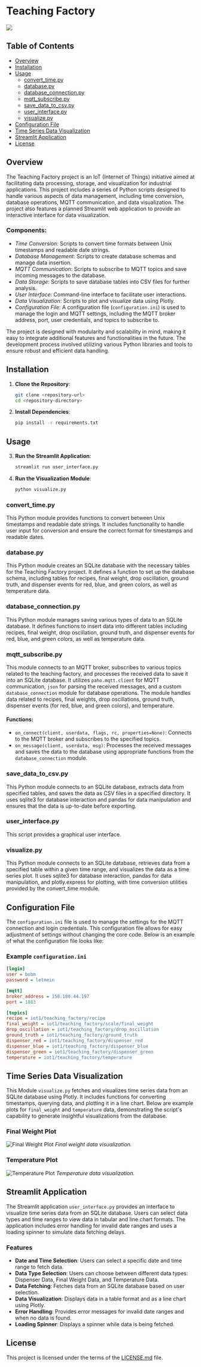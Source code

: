 # Teaching Factory
![](images/Teaching_Factory.png)

## Table of Contents
- [Overview](#overview)
- [Installation](#installation)
- [Usage](#usage)
  - [convert_time.py](#convert_timepy)
  - [database.py](#databasepy)
  - [database_connection.py](#database_connectionpy)
  - [mqtt_subscribe.py](#mqtt_subscribepy)
  - [save_data_to_csv.py](#save_data_to_csvpy)
  - [user_interface.py](#user_interfacepy)
  - [visualize.py](#visualizepy)
- [Configuration File](#configuration-file)
- [Time Series Data Visualization](#time-series-data-visualization)
- [Streamlit Application](#streamlit-application)
- [License](#license)

## Overview
The Teaching Factory project is an IoT (Internet of Things) initiative aimed at facilitating data processing, storage, and visualization for industrial applications. This project includes a series of Python scripts designed to handle various aspects of data management, including time conversion, database operations, MQTT communication, and data visualization. The project also features a planned Streamlit web application to provide an interactive interface for data visualization.

### Components:
- *Time Conversion*: Scripts to convert time formats between Unix timestamps and readable date strings.
- *Database Management*: Scripts to create database schemas and manage data insertion.
- *MQTT Communication*: Scripts to subscribe to MQTT topics and save incoming messages to the database.
- *Data Storage*: Scripts to save database tables into CSV files for further analysis.
- *User Interface*: Command-line interface to facilitate user interactions.
- *Data Visualization*: Scripts to plot and visualize data using Plotly.
- *Configuration File*: A configuration file (`configuration.ini`) is used to manage the login and MQTT settings, including the MQTT broker address, port, user credentials, and topics to subscribe to.


The project is designed with modularity and scalability in mind, making it easy to integrate additional features and functionalities in the future. The development process involved utilizing various Python libraries and tools to ensure robust and efficient data handling.

## Installation

1. **Clone the Repository**:
    ```bash
    git clone <repository-url>
    cd <repository-directory>
    ```

2. **Install Dependencies**:
    ```bash
    pip install -r requirements.txt
    ```

## Usage

3. **Run the Streamlit Application**:
    ```bash
    streamlit run user_interface.py
    ```

4. **Run the Visualization Module**:
    ```bash
    python visualize.py
    ```


### convert_time.py
This Python module provides functions to convert between Unix timestamps and readable date strings. It includes functionality to handle user input for conversion and ensure the correct format for timestamps and readable dates.

### database.py
This Python module creates an SQLite database with the necessary tables for the Teaching Factory project. It defines a function to set up the database schema, including tables for recipes, final weight, drop oscillation, ground truth, and dispenser events for red, blue, and green colors, as well as temperature data.

### database_connection.py
This Python module manages saving various types of data to an SQLite database. It defines functions to insert data into different tables including recipes, final weight, drop oscillation, ground truth, and dispenser events for red, blue, and green colors, as well as temperature data.

### mqtt_subscribe.py
This module connects to an MQTT broker, subscribes to various topics related to the teaching factory, and processes the received data to save it into an SQLite database. It utilizes `paho.mqtt.client` for MQTT communication, `json` for parsing the received messages, and a custom `database_connection` module for database operations. The module handles data related to recipes, final weights, drop oscillations, ground truth, dispenser events (for red, blue, and green colors), and temperature.

#### Functions:
- `on_connect(client, userdata, flags, rc, properties=None)`: Connects to the MQTT broker and subscribes to the specified topics.
- `on_message(client, userdata, msg)`: Processes the received messages and saves the data to the database using appropriate functions from the `database_connection` module.

### save_data_to_csv.py
This Python module connects to an SQLite database, extracts data from specified tables, and saves the data as CSV files in a specified directory. It uses sqlite3 for database interaction and pandas for data manipulation and ensures that the data is up-to-date before exporting.

### user_interface.py
This script provides a graphical user interface.

### visualize.py
This Python module connects to an SQLite database, retrieves data from a specified table within a given time range, and visualizes the data as a time series plot. It uses sqlite3 for database interaction, pandas for data manipulation, and plotly.express for plotting, with time conversion utilities provided by the convert_time module.

## Configuration File
The `configuration.ini` file is used to manage the settings for the MQTT connection and login credentials. This configuration file allows for easy adjustment of settings without changing the core code. Below is an example of what the configuration file looks like:

### Example `configuration.ini`
```ini
[login]
user = bobm
password = letmein

[mqtt]
broker_address = 158.180.44.197
port = 1883

[topics]
recipe = iot1/teaching_factory/recipe
final_weight = iot1/teaching_factory/scale/final_weight
drop_oscillation = iot1/teaching_factory/drop_oscillation
ground_truth = iot1/teaching_factory/ground_truth
dispenser_red = iot1/teaching_factory/dispenser_red
dispenser_blue = iot1/teaching_factory/dispenser_blue
dispenser_green = iot1/teaching_factory/dispenser_green
temperature = iot1/teaching_factory/temperature
```


## Time Series Data Visualization

This Module `visualize.py` fetches and visualizes time series data from an SQLite database using Plotly. It includes functions for converting timestamps, querying data, and plotting it in a line chart. Below are example plots for `final_weight` and `temperature` data, demonstrating the script's capability to generate insightful visualizations from the database.

### Final Weight Plot
![Final Weight Plot](images/Plot_Final_Weight.jpg)
*Final weight data visualization.*

### Temperature Plot
![Temperature Plot](images/Plot_Temperature.jpg)
*Temperature data visualization.*

## Streamlit Application
The Streamlit application `user_interface.py` provides an interface to visualize time series data from an SQLite database. Users can select data types and time ranges to view data in tabular and line chart formats. The application includes error handling for invalid date ranges and uses a loading spinner to simulate data fetching delays.

### Features

- **Date and Time Selection**: Users can select a specific date and time range to fetch data.
- **Data Type Selection**: Users can choose between different data types: Dispenser Data, Final Weight Data, and Temperature Data.
- **Data Fetching**: Fetches data from an SQLite database based on user selection.
- **Data Visualization**: Displays data in a table format and as a line chart using Plotly.
- **Error Handling**: Provides error messages for invalid date ranges and when no data is found.
- **Loading Spinner**: Displays a spinner while data is being fetched.

## License

This project is licensed under the terms of the [LICENSE.md](LICENSE.md) file.
